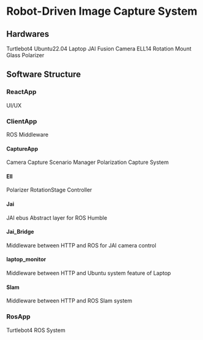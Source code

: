 # Robot-Driven Image Capture System



## Hardwares
Turtlebot4
Ubuntu22.04 Laptop
JAI Fusion Camera
ELL14 Rotation Mount
Glass Polarizer



## Software Structure

### ReactApp
UI/UX

### ClientApp
ROS Middleware

#### CaptureApp
Camera Capture Scenario Manager
Polarization Capture System

#### Ell
Polarizer RotationStage Controller

#### Jai
JAI ebus Abstract layer for ROS Humble

#### Jai_Bridge
Middleware between HTTP and ROS for JAI camera control

#### laptop_monitor
Middleware between HTTP and Ubuntu system feature of Laptop

#### Slam
Middleware between HTTP and ROS Slam system



### RosApp
Turtlebot4 ROS System
